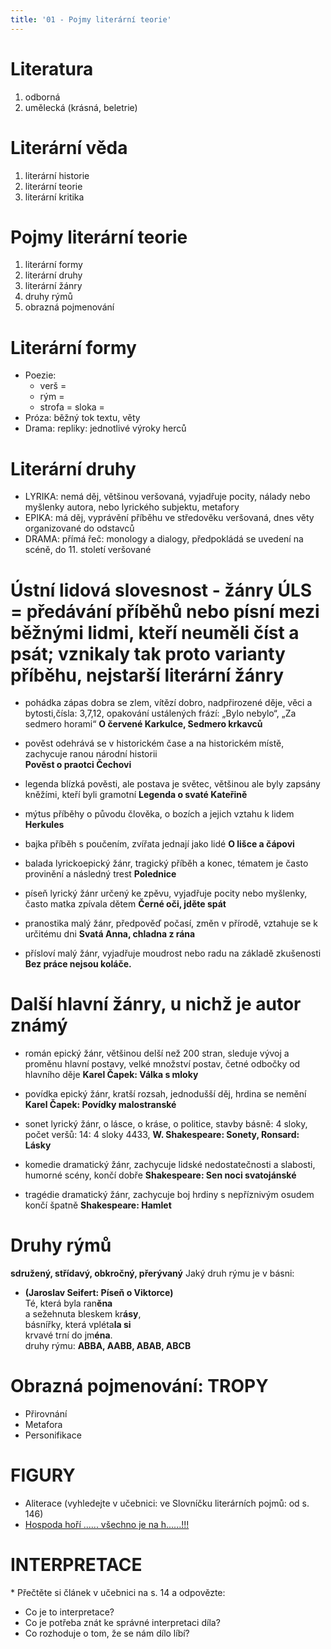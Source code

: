 ```yaml
---
title: '01 - Pojmy literární teorie'
---
```


# Literatura
1. odborná
2. umělecká (krásná, beletrie)

# Literární věda
1. literární historie
2. literární teorie
3. literární kritika

# Pojmy literární teorie
1. literární formy
2. literární druhy
3. literární žánry
4. druhy rýmů
5. obrazná pojmenování

# Literární formy
* Poezie:
  * verš = 
  * rým =
  * strofa = sloka = 
* Próza: běžný tok textu, věty
* Drama: repliky: jednotlivé výroky herců

# Literární druhy
* LYRIKA: nemá děj, většinou veršovaná, 
    vyjadřuje pocity, nálady nebo myšlenky autora,
    nebo lyrického subjektu, metafory 
* EPIKA: má děj, vyprávění příběhu
   ve středověku veršovaná, dnes věty organizované do odstavců
* DRAMA: přímá řeč: monology a dialogy, předpokládá se uvedení na scéně, do 11. století veršované

# Ústní lidová slovesnost - žánry ÚLS = předávání příběhů nebo písní mezi běžnými lidmi, kteří neuměli číst a psát; vznikaly tak proto varianty příběhu, nejstarší literární žánry
* pohádka
    zápas dobra se zlem, vítězí dobro, nadpřirozené děje, věci a bytosti,čísla: 3,7,12, opakování ustálených frází: „Bylo nebylo“, „Za sedmero horami“ 
    **O červené Karkulce, Sedmero krkavců** 
* pověst
    odehrává se v historickém čase a na historickém 
    místě, zachycuje ranou národní historii  
    **Pověst o praotci Čechovi** 
* legenda
    blízká pověsti, ale postava je světec, většinou ale byly zapsány kněžími, kteří byli gramotní **Legenda o svaté Kateřině**
* mýtus
    příběhy o původu člověka, o bozích a jejich vztahu k lidem  **Herkules**

* bajka 
    příběh s poučením, zvířata
    jednají jako lidé 
    **O lišce a čápovi**
* balada
    lyrickoepický žánr, tragický příběh a konec, tématem je často provinění a následný trest **Polednice**
* píseň 
    lyrický žánr určený ke zpěvu, vyjadřuje pocity nebo myšlenky, často matka zpívala dětem
    **Černé oči, jděte spát**
* pranostika 
    malý žánr, předpověď počasí, změn v přírodě, vztahuje se k určitému dni **Svatá Anna, chladna z rána**
* přísloví 
    malý žánr, vyjadřuje moudrost nebo radu na základě zkušenosti **Bez práce nejsou koláče.**

# Další hlavní žánry, u nichž je autor známý
* román 
    epický žánr, většinou delší než 200 stran, sleduje vývoj a proměnu hlavní postavy, velké množství postav, četné odbočky od hlavního děje **Karel Čapek: Válka s mloky**
* povídka
    epický žánr, kratší rozsah, jednodušší děj, hrdina se nemění **Karel Čapek: Povídky malostranské**
* sonet
    lyrický žánr, o lásce, o kráse, o politice, 
    stavby básně: 4 sloky, počet veršů: 14: 4 sloky  4433, 
    **W. Shakespeare: Sonety, Ronsard: Lásky**

* komedie
    dramatický žánr, zachycuje lidské nedostatečnosti a slabosti, humorné scény, končí dobře
    **Shakespeare: Sen noci svatojánské** 

* tragédie
    dramatický žánr, zachycuje boj hrdiny s nepříznivým osudem
    končí špatně
    **Shakespeare: Hamlet**

# Druhy rýmů
**sdružený, střídavý, obkročný, přerývaný**
Jaký druh rýmu je v básni:
  - **(Jaroslav Seifert: Píseň o Viktorce)** \
  Té, která byla ran**ěna**\
  a sežehnuta bleskem kr**ásy**,\
  básnířky, která vpléta**la si**\
  krvavé trní do jm**éna**.\
  druhy rýmu: **ABBA, AABB, ABAB, ABCB**

# Obrazná pojmenování: TROPY
* Přirovnání
* Metafora
* Personifikace

# FIGURY
* Aliterace (vyhledejte v učebnici: ve Slovníčku literárních pojmů: od s. 146)
* [Hospoda hoří ...... všechno je na h......!!!](https://www.youtube.com/watch?v=Dg4muGArSDM)

# INTERPRETACE
\* Přečtěte si článek v učebnici na s. 14 a odpovězte:
  
* Co je to interpretace?
* Co je potřeba znát ke správné interpretaci díla?
* Co rozhoduje o tom, že se nám dílo líbí?


 








